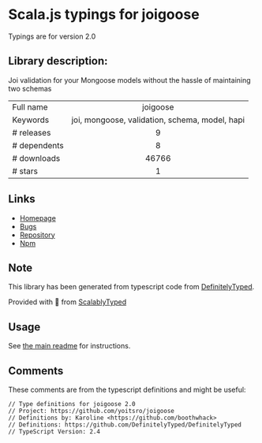 
# Scala.js typings for joigoose

Typings are for version 2.0

## Library description:
Joi validation for your Mongoose models without the hassle of maintaining two schemas

|                    |                 |
| ------------------ | :-------------: |
| Full name          | joigoose |
| Keywords           | joi, mongoose, validation, schema, model, hapi |
| # releases         | 9 |
| # dependents       | 8 |
| # downloads        | 46766 |
| # stars            | 1 |

## Links
- [Homepage](https://github.com/yoitsro/joigoose)
- [Bugs](https://github.com/yoitsro/joigoose/issues)
- [Repository](https://github.com/yoitsro/joigoose)
- [Npm](https://www.npmjs.com/package/joigoose)
    


## Note
This library has been generated from typescript code from [DefinitelyTyped](https://definitelytyped.org).

Provided with :purple_heart: from [ScalablyTyped](https://github.com/oyvindberg/ScalablyTyped)

## Usage
See [the main readme](../../readme.md) for instructions.

## Comments

These comments are from the typescript definitions and might be useful:
```
// Type definitions for joigoose 2.0
// Project: https://github.com/yoitsro/joigoose
// Definitions by: Karoline <https://github.com/boothwhack>
// Definitions: https://github.com/DefinitelyTyped/DefinitelyTyped
// TypeScript Version: 2.4

```

